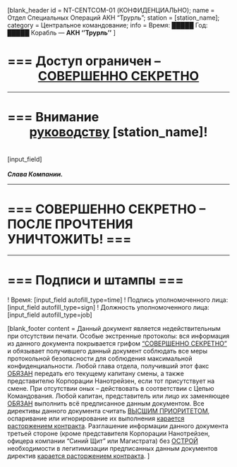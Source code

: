 [blank_header
id = NT-CENTCOM-01 (КОНФИДЕНЦИАЛЬНО);
name = Отдел Специальных Операций АКН “Трурль”;
station = [station_name];
category = Центральное командование;
info = Время: █████ Год: █████  Корабль — <b>АКН ‘’Трурль’’</b>
]

# === Доступ ограничен – <center><u>СОВЕРШЕННО СЕКРЕТНО</u></center>

---

# === Внимание <center><u>руководству</u> [station_name]!</center>
<br>
[input_field]
<br>
<br>
<b><i>Слава Компании.</i></b>

---

# === СОВЕРШЕННО СЕКРЕТНО – ПОСЛЕ ПРОЧТЕНИЯ УНИЧТОЖИТЬ! ===

---

# === Подписи и штампы ===

! Время: [input_field autofill_type=time]
! Подпись уполномоченного лица: [input_field autofill_type=sign]
! Должность уполномоченного лица: [input_field autofill_type=job]

[blank_footer
content = Данный документ является недействительным при отсутствии печати.
Особые экстренные протоколы: вся информация из данного документа покрывается грифом <u>“СОВЕРШЕННО СЕКРЕТНО”</u> и обязывает получившего данный документ соблюдать все меры протокольной безопасности для соблюдения максимальной конфиденциальности.
Любой глава отдела, получивший этот факс <u>ОБЯЗАН</u> передать его текущему капитану смены, а также представителю Корпорации Нанотрейзен, если тот присутствует на смене. При отсутствии оных – действовать в соответствии с Цепью Командования.
Любой капитан, представитель или лицо их заменяющее <u>ОБЯЗАН</u> выполнить всё предписанное данным документом. Все директивы данного документа считать <u>ВЫСШИМ ПРИОРИТЕТОМ</u>, оспаривание или игнорирование их выполнения <u>карается расторжением контракта</u>.
Разглашение информации данного документа третьей стороне (кроме представителя Корпорации Нанотрейзен, офицера компании “Синий Щит” или Магистрата) без <u>ОСТРОЙ</u> необходимости в легитимизации предписанных данным документов директив <u>карается расторжением контракта</u>.
]
